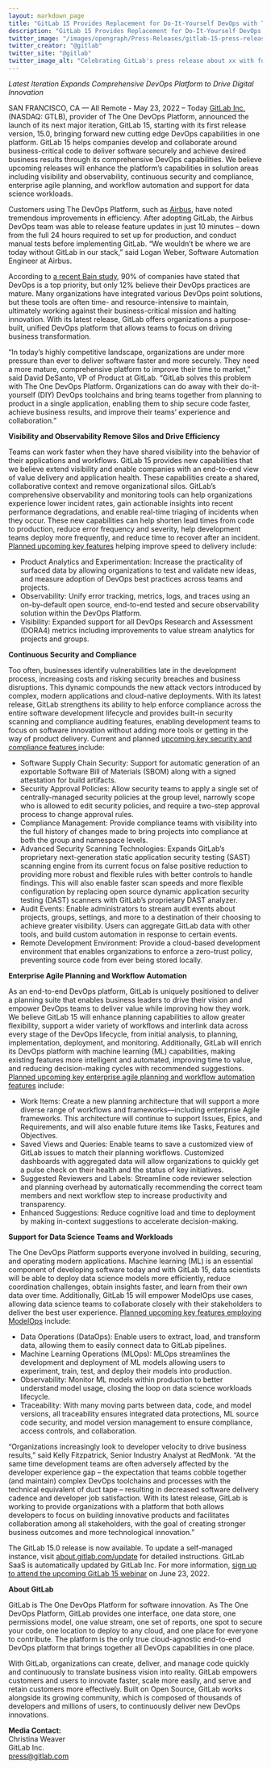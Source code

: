 ```yaml
---
layout: markdown_page
title: "GitLab 15 Provides Replacement for Do-It-Yourself DevOps with The One DevOps Platform"
description: "GitLab 15 Provides Replacement for Do-It-Yourself DevOps with The One DevOps Platform"
twitter_image: "/images/opengraph/Press-Releases/gitlab-15-press-release.png"
twitter_creator: "@gitlab"
twitter_site: "@gitlab"
twitter_image_alt: "Celebrating GitLab's press release about xx with fun emojis"
---
```


_Latest Iteration Expands Comprehensive DevOps Platform to Drive Digital Innovation_

SAN FRANCISCO, CA — All Remote - May 23, 2022 – Today [GitLab Inc. ](https://about.gitlab.com/)(NASDAQ: GTLB), provider of The One DevOps Platform, announced the launch of its next major iteration, GitLab 15, starting with its first release version, 15.0, bringing forward new cutting edge DevOps capabilities in one platform. GitLab 15 helps companies develop and collaborate around business-critical code to deliver software securely and achieve desired business results through its comprehensive DevOps capabilities. We believe upcoming releases will enhance the platform’s capabilities in solution areas including visibility and observability, continuous security and compliance, enterprise agile planning, and workflow automation and support for data science workloads. 

Customers using The DevOps Platform, such as [Airbus](https://about.gitlab.com/customers/airbus/), have noted tremendous improvements in efficiency. After adopting GitLab, the Airbus DevOps team was able to release feature updates in just 10 minutes – down from the full 24 hours required to set up for production, and conduct manual tests before implementing GitLab. “We wouldn’t be where we are today without GitLab in our stack,” said Logan Weber, Software Automation Engineer at Airbus.

According to [a recent Bain study](https://www.google.com/url?q=https://www.bain.com/insights/devops-tech-report-2021/&sa=D&source=docs&ust=1650667063473519&usg=AOvVaw1DogOJSie1jT9R75knEYCj), 90% of companies have stated that DevOps is a top priority, but only 12% believe their DevOps practices are mature. Many organizations have integrated various DevOps point solutions, but these tools are often time- and resource-intensive to maintain, ultimately working against their business-critical mission and halting innovation. With its latest release, GitLab offers organizations a purpose-built, unified DevOps platform that allows teams to focus on driving business transformation. 

“In today’s highly competitive landscape, organizations are under more pressure than ever to deliver software faster and more securely. They need a more mature, comprehensive platform to improve their time to market,” said David DeSanto, VP of Product at GitLab. “GitLab solves this problem with The One DevOps Platform. Organizations can do away with their do-it-yourself (DIY) DevOps toolchains and bring teams together from planning to product in a single application, enabling them to ship secure code faster, achieve business results, and improve their teams’ experience and collaboration.” 

**Visibility and Observability Remove Silos and Drive Efficiency**

Teams can work faster when they have shared visibility into the behavior of their applications and workflows. GitLab 15 provides new capabilities that we believe extend visibility and enable companies with an end-to-end view of value delivery and application health. These capabilities create a shared, collaborative context and remove organizational silos. GitLab’s comprehensive observability and monitoring tools can help organizations experience lower incident rates, gain actionable insights into recent performance degradations, and enable real-time triaging of incidents when they occur. These new capabilities can help shorten lead times from code to production, reduce error frequency and severity, help development teams deploy more frequently, and reduce time to recover after an incident. [Planned upcoming key features](https://about.gitlab.com/upcoming-releases/) helping improve speed to delivery include: 

* Product Analytics and Experimentation: Increase the practicality of surfaced data by allowing organizations to test and validate new ideas, and measure adoption of DevOps best practices across teams and projects.
* Observability: Unify error tracking, metrics, logs, and traces using an on-by-default open source, end-to-end tested and secure observability solution within the DevOps Platform.
* Visibility: Expanded support for all DevOps Research and Assessment (DORA4) metrics including improvements to value stream analytics for projects and groups.

**Continuous Security and Compliance**

Too often, businesses identify vulnerabilities late in the development process, increasing costs and risking security breaches and business disruptions. This dynamic compounds the new attack vectors introduced by complex, modern applications and cloud-native deployments. With its latest release, GitLab strengthens its ability to help enforce compliance across the entire software development lifecycle and provides built-in security scanning and compliance auditing features, enabling development teams to focus on software innovation without adding more tools or getting in the way of product delivery. Current and planned [upcoming key security and compliance features ](https://about.gitlab.com/upcoming-releases/)include:  

* Software Supply Chain Security: Support for automatic generation of an exportable Software Bill of Materials (SBOM) along with a signed attestation for build artifacts.
* Security Approval Policies: Allow security teams to apply a single set of centrally-managed security policies at the group level, narrowly scope who is allowed to edit security policies, and require a two-step approval process to change approval rules.
* Compliance Management: Provide compliance teams with visibility into the full history of changes made to bring projects into compliance at both the group and namespace levels.
* Advanced Security Scanning Technologies: Expands GitLab’s proprietary next-generation static application security testing (SAST) scanning engine from its current focus on false positive reduction to providing more robust and flexible rules with better controls to handle findings. This will also enable faster scan speeds and more flexible configuration by replacing open source dynamic application security testing (DAST) scanners with GitLab’s proprietary DAST analyzer. 
* Audit Events: Enable administrators to stream audit events about projects, groups, settings, and more to a destination of their choosing to achieve greater visibility. Users can aggregate GitLab data with other tools, and build custom automation in response to certain events.
* Remote Development Environment: Provide a cloud-based development environment that enables organizations to enforce a zero-trust policy, preventing source code from ever being stored locally.

**Enterprise Agile Planning and Workflow Automation**

As an end-to-end DevOps platform, GitLab is uniquely positioned to deliver a planning suite that enables business leaders to drive their vision and empower DevOps teams to deliver value while improving how they work. We believe GitLab 15 will enhance planning capabilities to allow greater flexibility, support a wider variety of workflows and interlink data across every stage of the DevOps lifecycle, from initial analysis, to planning, implementation, deployment, and monitoring. Additionally, GitLab will enrich its DevOps platform with machine learning (ML) capabilities, making existing features more intelligent and automated, improving time to value, and reducing decision-making cycles with recommended suggestions. [Planned upcoming key enterprise agile planning and workflow automation features](https://about.gitlab.com/upcoming-releases/) include:

* Work Items: Create a new planning architecture that will support a more diverse range of workflows and frameworks—including enterprise Agile frameworks. This architecture will continue to support Issues, Epics, and Requirements, and will also enable future items like Tasks, Features and Objectives.  
* Saved Views and Queries: Enable teams to save a customized view of GitLab issues to match their planning workflows. Customized dashboards with aggregated data will allow organizations to quickly get a pulse check on their health and the status of key initiatives.
* Suggested Reviewers and Labels: Streamline code reviewer selection and planning overhead by automatically recommending the correct team members and next workflow step to increase productivity and transparency.
* Enhanced Suggestions: Reduce cognitive load and time to deployment by making in-context suggestions to accelerate decision-making.

**Support for Data Science Teams and Workloads**

The One DevOps Platform supports everyone involved in building, securing, and operating modern applications. Machine learning (ML) is an essential component of developing software today and with GitLab 15, data scientists will be able to deploy data science models more efficiently, reduce coordination challenges, obtain insights faster, and learn from their own data over time. Additionally, GitLab 15 will empower ModelOps use cases, allowing data science teams to collaborate closely with their stakeholders to deliver the best user experience. [Planned upcoming key features employing ModelOps](https://about.gitlab.com/upcoming-releases/) include: 

* Data Operations (DataOps): Enable users to extract, load, and transform data, allowing them to easily connect data to GitLab pipelines.
* Machine Learning Operations (MLOps): MLOps streamlines the development and deployment of ML models allowing users to experiment, train, test, and deploy their models into production.
* Observability: Monitor ML models within production to better understand model usage, closing the loop on data science workloads lifecycle.
* Traceability: With many moving parts between data, code, and model versions, all traceability ensures integrated data protections, ML source code security, and model version management to ensure compliance, access controls, and collaboration. 

“Organizations increasingly look to developer velocity to drive business results,” said Kelly Fitzpatrick, Senior Industry Analyst at RedMonk. “At the same time development teams are often adversely affected by the developer experience gap – the expectation that teams cobble together (and maintain) complex DevOps toolchains and processes with the technical equivalent of duct tape – resulting in decreased software delivery cadence and developer job satisfaction. With its latest release, GitLab is working to provide organizations with a platform that both allows developers to focus on building innovative products and facilitates collaboration among all stakeholders, with the goal of creating stronger business outcomes and more technological innovation.”

The GitLab 15.0 release is now available. To update a self-managed instance, visit [about.gitlab.com/update](https://about.gitlab.com/update/) for detailed instructions. GitLab SaaS is automatically updated by GitLab Inc. For more information, [sign up to attend the upcoming GitLab 15 webinar](https://page.gitlab.com/fifteen?utm_medium=pressrelease&utm_content=gitlab15) on June 23, 2022.

**About GitLab**

GitLab is The One DevOps Platform for software innovation. As The One DevOps Platform, GitLab provides one interface, one data store, one permissions model, one value stream, one set of reports, one spot to secure your code, one location to deploy to any cloud, and one place for everyone to contribute. The platform is the only true cloud-agnostic end-to-end DevOps platform that brings together all DevOps capabilities in one place.  

With GitLab, organizations can create, deliver, and manage code quickly and continuously to translate business vision into reality. GitLab empowers customers and users to innovate faster, scale more easily, and serve and retain customers more effectively. Built on Open Source, GitLab works alongside its growing community, which is composed of thousands of developers and millions of users, to continuously deliver new DevOps innovations. 

**Media Contact:**
<br>
Christina Weaver
<br>
GitLab Inc.
<br>
[press@gitlab.com](mailto:press@gitlab.com)

